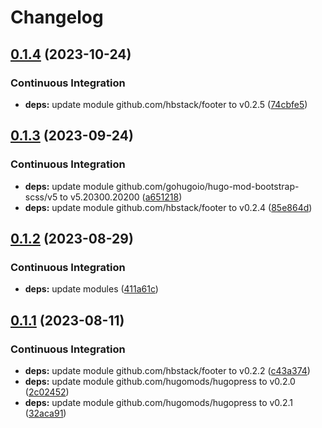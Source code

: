# Changelog

## [0.1.4](https://github.com/hbstack/footer/compare/modules/beian/v0.1.3...modules/beian/v0.1.4) (2023-10-24)


### Continuous Integration

* **deps:** update module github.com/hbstack/footer to v0.2.5 ([74cbfe5](https://github.com/hbstack/footer/commit/74cbfe5ae1c298cfe2ce29190574b0c89dbc444d))

## [0.1.3](https://github.com/hbstack/footer/compare/modules/beian/v0.1.2...modules/beian/v0.1.3) (2023-09-24)


### Continuous Integration

* **deps:** update module github.com/gohugoio/hugo-mod-bootstrap-scss/v5 to v5.20300.20200 ([a651218](https://github.com/hbstack/footer/commit/a651218c32b5e93e329c6dbad6fbd8fb9e0cfa37))
* **deps:** update module github.com/hbstack/footer to v0.2.4 ([85e864d](https://github.com/hbstack/footer/commit/85e864dd008c1ca2ae29d17f7907cb5d19175471))

## [0.1.2](https://github.com/hbstack/footer/compare/modules/beian/v0.1.1...modules/beian/v0.1.2) (2023-08-29)


### Continuous Integration

* **deps:** update modules ([411a61c](https://github.com/hbstack/footer/commit/411a61c3ad90f6f91ed21920e7892384a4d1f314))

## [0.1.1](https://github.com/hbstack/footer/compare/modules/beian/v0.1.0...modules/beian/v0.1.1) (2023-08-11)


### Continuous Integration

* **deps:** update module github.com/hbstack/footer to v0.2.2 ([c43a374](https://github.com/hbstack/footer/commit/c43a3742a1a22fa78ea75f33da1359a35ee4efb6))
* **deps:** update module github.com/hugomods/hugopress to v0.2.0 ([2c02452](https://github.com/hbstack/footer/commit/2c024527d5dc79eb05774cfeb11b57684f27c323))
* **deps:** update module github.com/hugomods/hugopress to v0.2.1 ([32aca91](https://github.com/hbstack/footer/commit/32aca91cd95b0242bc8c4367fcad384f67d32985))
